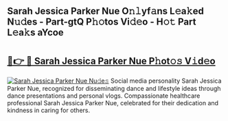 ## Sarah Jessica Parker Nue O𝚗𝚕yf𝚊ns L𝚎a𝚔ed N𝚞𝚍es - Part-gtQ P𝚑𝚘tos Vi𝚍𝚎o - H𝚘𝚝 Part L𝚎a𝚔s aYcoe

# <h2><a href="http://kf4uinh.oniu.top/?m=Sarah+Jessica+Parker+Nue">🔗👉 🔴 Sarah Jessica Parker Nue P𝚑ot𝚘𝚜 V𝚒d𝚎o</a></h2>

[![Sarah Jessica Parker Nue Nu𝚍e𝚜](https://i.imgur.com/0qMVB7G.gif)](http://kf4uinh.oniu.top/?m=Sarah+Jessica+Parker+Nue)
Social media personality Sarah Jessica Parker Nue, recognized for disseminating dance and lifestyle ideas through dance presentations and personal vlogs. Compassionate healthcare professional Sarah Jessica Parker Nue, celebrated for their dedication and kindness in caring for others.  
